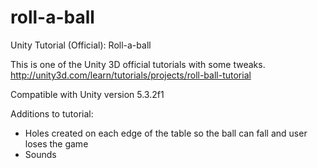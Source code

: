 # roll-a-ball
Unity Tutorial (Official): Roll-a-ball

This is one of the Unity 3D official tutorials with some tweaks.  
http://unity3d.com/learn/tutorials/projects/roll-ball-tutorial

Compatible with Unity version 5.3.2f1

Additions to tutorial:
- Holes created on each edge of the table so the ball can fall and user loses the game
- Sounds
